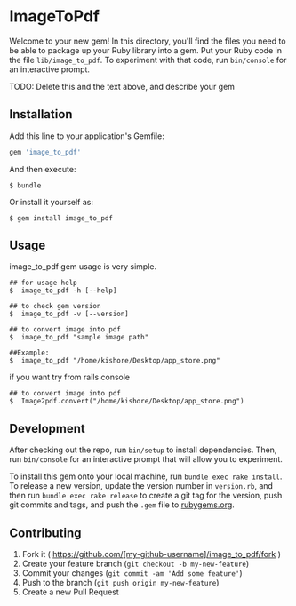 # ImageToPdf

Welcome to your new gem! In this directory, you'll find the files you need to be able to package up your Ruby library into a gem. Put your Ruby code in the file `lib/image_to_pdf`. To experiment with that code, run `bin/console` for an interactive prompt.

TODO: Delete this and the text above, and describe your gem

## Installation

Add this line to your application's Gemfile:

```ruby
gem 'image_to_pdf'
```

And then execute:

    $ bundle

Or install it yourself as:

    $ gem install image_to_pdf

## Usage

image_to_pdf gem usage is very simple. 

    ## for usage help
    $  image_to_pdf -h [--help]

    ## to check gem version
    $  image_to_pdf -v [--version]

    ## to convert image into pdf
    $  image_to_pdf "sample image path"
    
    ##Example:
    $  image_to_pdf "/home/kishore/Desktop/app_store.png"

if you want try from rails console    
    
    ## to convert image into pdf
    $  Image2pdf.convert("/home/kishore/Desktop/app_store.png")

## Development

After checking out the repo, run `bin/setup` to install dependencies. Then, run `bin/console` for an interactive prompt that will allow you to experiment.

To install this gem onto your local machine, run `bundle exec rake install`. To release a new version, update the version number in `version.rb`, and then run `bundle exec rake release` to create a git tag for the version, push git commits and tags, and push the `.gem` file to [rubygems.org](https://rubygems.org).

## Contributing

1. Fork it ( https://github.com/[my-github-username]/image_to_pdf/fork )
2. Create your feature branch (`git checkout -b my-new-feature`)
3. Commit your changes (`git commit -am 'Add some feature'`)
4. Push to the branch (`git push origin my-new-feature`)
5. Create a new Pull Request
